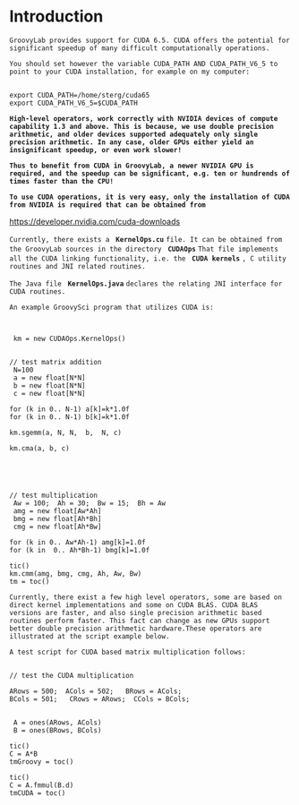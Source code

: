 # Introduction #

`GroovyLab provides support for CUDA 6.5. CUDA offers the potential for significant speedup of many difficult computationally operations. `

`You should set however the variable CUDA_PATH AND CUDA_PATH_V6_5 to point to your CUDA installation, for example on my computer: `

```

export CUDA_PATH=/home/sterg/cuda65
export CUDA_PATH_V6_5=$CUDA_PATH
```

**`High-level operators, work correctly with NVIDIA devices of compute capability 1.3 and above. This is because, we use double precision arithmetic, and older devices supported adequately only single precision arithmetic. In any case, older GPUs either yield an insignificant speedup, or even work slower!`**

**`Thus to benefit from CUDA in GroovyLab, a newer NVIDIA GPU is required, and the speedup can be significant, e.g. ten or hundrends of times faster than the CPU!`**

**`To use CUDA operations, it is very easy, only the installation of CUDA from NVIDIA is required that can be obtained from `**

https://developer.nvidia.com/cuda-downloads

`Currently, there exists a ` **`KernelOps.cu`** `file. It can be obtained from the GroovyLab sources in the directory ` **`CUDAOps`** `That file implements all the CUDA linking functionality, i.e. the ` **`CUDA kernels`** `, C utility routines and JNI related routines. `

`The Java file ` **`KernelOps.java`** ` declares the relating JNI interface for CUDA routines. `



`An example GroovySci program that utilizes CUDA is: `
```


 km = new CUDAOps.KernelOps()


// test matrix addition
 N=100
 a = new float[N*N]
 b = new float[N*N]
 c = new float[N*N]

for (k in 0.. N-1) a[k]=k*1.0f
for (k in 0.. N-1) b[k]=k*1.0f

km.sgemm(a, N, N,  b,  N, c)

km.cma(a, b, c)





// test multiplication 
 Aw = 100;  Ah = 30;  Bw = 15;  Bh = Aw
 amg = new float[Aw*Ah]
 bmg = new float[Ah*Bh]
 cmg = new float[Ah*Bw]

for (k in 0.. Aw*Ah-1) amg[k]=1.0f
for (k in  0.. Ah*Bh-1) bmg[k]=1.0f

tic()
km.cmm(amg, bmg, cmg, Ah, Aw, Bw)
tm = toc()

```

`Currently, there exist a few high level operators, some are based on direct kernel implementations and some on CUDA BLAS. CUDA BLAS versions are faster, and also single precision arithmetic based routines perform faster. This fact can change as new GPUs support better double precision arithmetic hardware.These operators are illustrated at the script example below.`

`A test script for CUDA based matrix multiplication follows: `


```

// test the CUDA multiplication 

ARows = 500;  ACols = 502;   BRows = ACols;
BCols = 501;   CRows = ARows;  CCols = BCols;


 A = ones(ARows, ACols)
 B = ones(BRows, BCols)

tic()
C = A*B
tmGroovy = toc()

tic()
C = A.fmmul(B.d)
tmCUDA = toc()

```